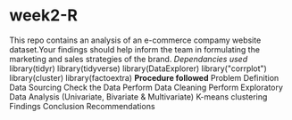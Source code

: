 # week2-R
This repo contains an analysis of an e-commerce compamy website dataset.Your findings should help inform the team in formulating the marketing and sales strategies of the brand. 
*Dependancies used*
library(tidyr)
library(tidyverse)
library(DataExplorer)
library("corrplot")
library(cluster)
library(factoextra)
**Procedure followed**
Problem Definition
Data Sourcing
Check the Data
Perform Data Cleaning
Perform Exploratory Data Analysis  (Univariate, Bivariate & Multivariate)
K-means clustering
Findings
Conclusion
Recommendations
